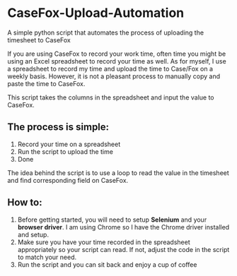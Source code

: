# CaseFox-Upload-Automation
A simple python script that automates the process of uploading the timesheet to CaseFox

If you are using CaseFox to record your work time, often time you might be using an Excel spreadsheet to record your time as well.
As for myself, I use a spreadsheet to record my time and upload the time to Case/Fox on a weekly basis.
However, it is not a pleasant process to manually copy and paste the time to CaseFox.

This script takes the columns in the spreadsheet and input the value to CaseFox.

## The process is simple:
1. Record your time on a spreadsheet
2. Run the script to upload the time
3. Done

The idea behind the script is to use a loop to read the value in the timesheet and find corresponding field on CaseFox.

## How to:
1. Before getting started, you will need to setup **Selenium** and your **browser driver**.
I am using Chrome so I have the Chrome driver installed and setup.
2. Make sure you have your time recorded in the spreadsheet appropriately so your script can read. If not, adjust the code in the script to match your need.
3. Run the script and you can sit back and enjoy a cup of coffee

